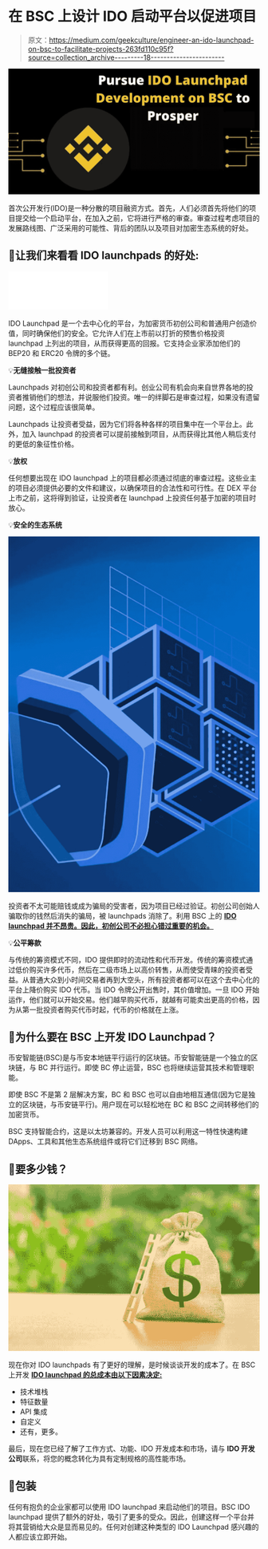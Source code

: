 # 在 BSC 上设计 IDO 启动平台以促进项目

> 原文：<https://medium.com/geekculture/engineer-an-ido-launchpad-on-bsc-to-facilitate-projects-263fd110c95f?source=collection_archive---------18----------------------->

![](img/d0dcb1ba2280bbbd5223d7bb47e13f07.png)

首次公开发行(IDO)是一种分散的项目融资方式。首先，人们必须首先将他们的项目提交给一个启动平台，在加入之前，它将进行严格的审查。审查过程考虑项目的发展路线图、广泛采用的可能性、背后的团队以及项目对加密生态系统的好处。

## 📌**让我们来看看 IDO launchpads 的好处:**

![](img/c01c14cddb98f179a38886c60c39cae4.png)

IDO Launchpad 是一个去中心化的平台，为加密货币初创公司和普通用户创造价值，同时确保他们的安全。它允许人们在上市前以打折的预售价格投资 launchpad 上列出的项目，从而获得更高的回报。它支持企业家添加他们的 BEP20 和 ERC20 令牌的多个链。

💡**无缝接触一批投资者**

Launchpads 对初创公司和投资者都有利。创业公司有机会向来自世界各地的投资者推销他们的想法，并说服他们投资。唯一的绊脚石是审查过程，如果没有遗留问题，这个过程应该很简单。

Launchpads 让投资者受益，因为它们将各种各样的项目集中在一个平台上。此外，加入 launchpad 的投资者可以提前接触到项目，从而获得比其他人稍后支付的更低的象征性价格。

💡**放权**

任何想要出现在 IDO launchpad 上的项目都必须通过彻底的审查过程。这些业主的项目必须提供必要的文件和建议，以确保项目的合法性和可行性。在 DEX 平台上市之前，这将得到验证，让投资者在 launchpad 上投资任何基于加密的项目时放心。

💡**安全的生态系统**

![](img/c98f60444323962b1f1f5a0a8c7f17bc.png)

投资者不太可能赔钱或成为骗局的受害者，因为项目已经过验证。初创公司创始人骗取你的钱然后消失的骗局，被 launchpads 消除了。利用 BSC 上的 [**IDO launchpad 并不昂贵。因此，初创公司不必担心错过重要的机会。**](https://www.appdupe.com/bscpad-clone?utm_source=google&utm_medium=blog&utm_campaign=monika)

💡**公平筹款**

与传统的筹资模式不同，IDO 提供即时的流动性和代币开发。传统的筹资模式通过低价购买许多代币，然后在二级市场上以高价转售，从而使受青睐的投资者受益。从普通大众到小时间交易者再到大空头，所有投资者都可以在这个去中心化的平台上降价购买 IDO 代币。当 IDO 令牌公开出售时，其价值增加。一旦 IDO 开始运作，他们就可以开始交易。他们越早购买代币，就越有可能卖出更高的价格，因为从第一批投资者购买代币时起，代币的价格就在上涨。

## 📌**为什么要在 BSC 上开发 IDO Launchpad？**

币安智能链(BSC)是与币安本地链平行运行的区块链。币安智能链是一个独立的区块链，与 BC 并行运行。即使 BC 停止运营，BSC 也将继续运营其技术和管理职能。

即使 BSC 不是第 2 层解决方案，BC 和 BSC 也可以自由地相互通信(因为它是独立的区块链，与币安链平行)。用户现在可以轻松地在 BC 和 BSC 之间转移他们的加密货币。

BSC 支持智能合约，这是以太坊兼容的。开发人员可以利用这一特性快速构建 DApps、工具和其他生态系统组件或将它们迁移到 BSC 网络。

## 📌**要多少钱？**

![](img/3cf8da81eb01275ef27563239ed5654b.png)

现在你对 IDO launchpads 有了更好的理解，是时候谈谈开发的成本了。在 BSC 上开发 [**IDO launchpad 的总成本由以下因素决定:**](https://www.appdupe.com/bscpad-clone?utm_source=google&utm_medium=blog&utm_campaign=monika)

*   技术堆栈
*   特征数量
*   API 集成
*   自定义
*   还有，更多。

最后，现在您已经了解了工作方式、功能、IDO 开发成本和市场，请与 **IDO 开发公司**联系，将您的概念转化为具有定制规格的高性能市场。

## 📌**包装**

任何有抱负的企业家都可以使用 IDO launchpad 来启动他们的项目。BSC IDO launchpad 提供了额外的好处，吸引了更多的受众。因此，创建这样一个平台并将其营销给大众是显而易见的。任何对创建这种类型的 IDO Launchpad 感兴趣的人都应该立即开始。